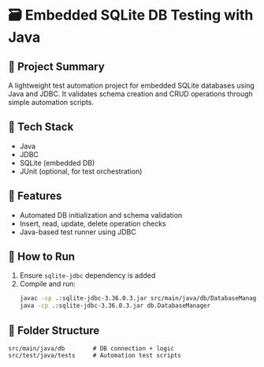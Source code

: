 # 🗃️ Embedded SQLite DB Testing with Java

## 📌 Project Summary
A lightweight test automation project for embedded SQLite databases using Java and JDBC. It validates schema creation and CRUD operations through simple automation scripts.

## 🔧 Tech Stack
- Java
- JDBC
- SQLite (embedded DB)
- JUnit (optional, for test orchestration)

## 🧪 Features
- Automated DB initialization and schema validation
- Insert, read, update, delete operation checks
- Java-based test runner using JDBC

## 🚀 How to Run
1. Ensure `sqlite-jdbc` dependency is added
2. Compile and run:
   ```bash
   javac -cp .:sqlite-jdbc-3.36.0.3.jar src/main/java/db/DatabaseManager.java
   java -cp .:sqlite-jdbc-3.36.0.3.jar db.DatabaseManager
   ```

## 📂 Folder Structure
```
src/main/java/db        # DB connection + logic
src/test/java/tests     # Automation test scripts
```
